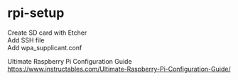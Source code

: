 # rpi-setup

Create SD card with Etcher  
  Add SSH file  
  Add wpa_supplicant.conf  

Ultimate Raspberry Pi Configuration Guide  
https://www.instructables.com/Ultimate-Raspberry-Pi-Configuration-Guide/


